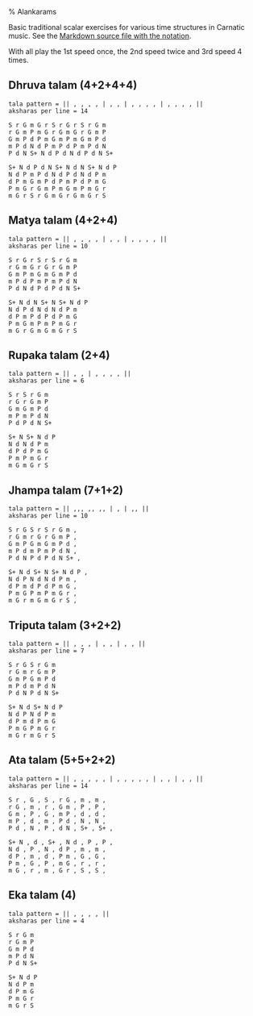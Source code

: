 % Alankarams

<script src="http://sriku.org/lib/carnot/carnot.min.js"></script>

Basic traditional scalar exercises for various time structures in 
Carnatic music. See the [Markdown source file with the notation](alankarams.md).

With all play the 1st speed once,
the 2nd speed twice and 3rd speed 4 times.

<pre class="carnot_style" hidden>
stretch = 1.25
stretch space = 0.75
</pre>

## Dhruva talam (4+2+4+4)

    tala pattern = || , , , , | , , | , , , , | , , , , ||
    aksharas per line = 14

    S r G m G r S r G r S r G m
    r G m P m G r G m G r G m P
    G m P d P m G m P m G m P d
    m P d N d P m P d P m P d N
    P d N S+ N d P d N d P d N S+

    S+ N d P d N S+ N d N S+ N d P
    N d P m P d N d P d N d P m
    d P m G m P d P m P d P m G
    P m G r G m P m G m P m G r
    m G r S r G m G r G m G r S

## Matya talam (4+2+4)

    tala pattern = || , , , , | , , | , , , , ||
    aksharas per line = 10

    S r G r S r S r G m
    r G m G r G r G m P
    G m P m G m G m P d
    m P d P m P m P d N
    P d N d P d P d N S+

    S+ N d N S+ N S+ N d P
    N d P d N d N d P m
    d P m P d P d P m G
    P m G m P m P m G r
    m G r G m G m G r S

## Rupaka talam (2+4)

    tala pattern = || , , | , , , , ||
    aksharas per line = 6

    S r S r G m     
    r G r G m P
    G m G m P d     
    m P m P d N
    P d P d N S+    
    
    S+ N S+ N d P 
    N d N d P m
    d P d P m G
    P m P m G r
    m G m G r S

## Jhampa talam (7+1+2)

    tala pattern = || ,,, ,, ,, | , | ,, ||
    aksharas per line = 10

    S r G S r S r G m ,
    r G m r G r G m P ,
    G m P G m G m P d ,
    m P d m P m P d N ,
    P d N P d P d N S+ ,

    S+ N d S+ N S+ N d P ,
    N d P N d N d P m , 
    d P m d P d P m G ,
    P m G P m P m G r ,
    m G r m G m G r S ,

## Triputa talam (3+2+2)

    tala pattern = || , , , | , , | , , ||
    aksharas per line = 7

    S r G S r G m
    r G m r G m P
    G m P G m P d
    m P d m P d N
    P d N P d N S+

    S+ N d S+ N d P
    N d P N d P m
    d P m d P m G
    P m G P m G r
    m G r m G r S

## Ata talam (5+5+2+2)

    tala pattern = || , , , , , | , , , , , | , , | , , ||
    aksharas per line = 14

    S r , G , S , r G , m , m ,
    r G , m , r , G m , P , P ,
    G m , P , G , m P , d , d ,
    m P , d , m , P d , N , N ,
    P d , N , P , d N , S+ , S+ ,

    S+ N , d , S+ , N d , P , P ,
    N d , P , N , d P , m , m ,
    d P , m , d , P m , G , G ,
    P m , G , P , m G , r , r ,
    m G , r , m , G r , S , S ,

## Eka talam (4)
    
    tala pattern = || , , , , ||
    aksharas per line = 4

    S r G m
    r G m P
    G m P d
    m P d N
    P d N S+

    S+ N d P
    N d P m 
    d P m G
    P m G r
    m G r S


